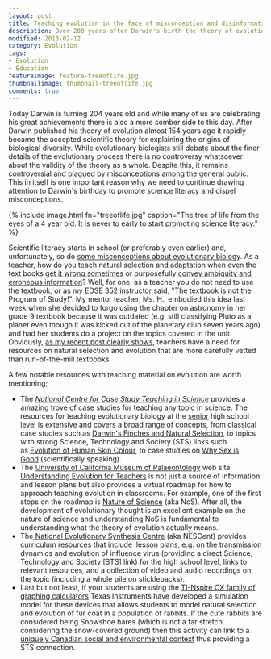 ```yaml
---
layout: post
title: Teaching evolution in the face of misconception and disinformation
description: Over 200 years after Darwin's birth the theory of evolution remains plagued by misconceptions among the general public as well as in school text books.
modified: 2013-02-12
category: Evolution
tags: 
- Evolution
- Education
featureimage: feature-treeoflife.jpg
thumbnailimage: thumbnail-treeoflife.jpg
comments: true  
---
```

Today Darwin is turning 204 years old and while many of us are celebrating his great achievements there is also a more somber side to this day. After Darwin published his theory of evolution almost 154 years ago it rapidly became the accepted scientific theory for explaining the origins of biological diversity. While evolutionary biologists still debate about the finer details of the evolutionary process there is no controversy whatsoever about the validity of the theory as a whole. Despite this, it remains controversial and plagued by misconceptions among the general public. This in itself is one important reason why we need to continue drawing attention to Darwin's birthday to promote science literacy and dispel misconceptions.

{% include image.html fn="treeoflife.jpg" caption="The tree of life from the eyes of a 4 year old. It is never to early to start promoting science literacy." %}

Scientific literacy starts in school (or preferably even earlier) and, unfortunately, so do <a href="http://therocketscientists.ca/2013/02/12/teaching-evolution-in-alberta-classrooms/">some misconceptions about evolutionary biology</a>. As a teacher, how do you teach natural selection and adaptation when even the text books <a href="http://therocketscientists.ca/2013/02/12/teaching-evolution-in-alberta-classrooms/">get it wrong sometimes</a> or purposefully <a href="http://ncse.com/rncse/19/5/oklahoma-textbook-committee-adopts-evolution-disclaimer">convey ambiguity and erroneous information</a>? Well, for one, as a teacher you do not need to use the textbook, or as my EDSE 352 instructor said, "The textbook is not the Program of Study!". My mentor teacher, Ms. H., embodied this idea last week when she decided to forgo using the chapter on astronomy in her grade 9 textbook because it was outdated (e.g. still classifying Pluto as a planet even though it was kicked out of the planetary club seven years ago) and had her students do a project on the topics covered in the unit. Obviously, <a href="http://therocketscientists.ca/2013/02/12/teaching-evolution-in-alberta-classrooms/">as my recent post clearly shows</a>, teachers have a need for resources on natural selection and evolution that are more carefully vetted than run-of-the-mill textbooks.

A few notable resources with teaching material on evolution are worth mentioning;
<ul>
	<li>The <a href="http://sciencecases.lib.buffalo.edu/cs/"><em>National Centre for Case Study Teaching in Science</em></a> provides a amazing trove of case studies for teaching any topic in science. The resources for teaching evolutionary biology at the <a href="http://sciencecases.lib.buffalo.edu/cs/collection/results.asp?search=&amp;subject_headings=Evolutionary+Biology&amp;educational_level=High+school&amp;type_methods=&amp;topical_areas=&amp;x=29&amp;y=7">senior</a> high school level is extensive and covers a broad range of concepts, from classical case studies such as <a href="http://sciencecases.lib.buffalo.edu/cs/collection/detail.asp?case_id=550&amp;id=550">Darwin's Finches and Natural Selection</a>, to topics with strong Science, Technology and Society (STS) links such as <a href="http://sciencecases.lib.buffalo.edu/cs/collection/detail.asp?case_id=584&amp;id=584">Evolution of Human Skin Colour</a>, to case studies on <a href="http://sciencecases.lib.buffalo.edu/cs/collection/detail.asp?case_id=269&amp;id=269">Why Sex is Good</a> (scientifically speaking).</li>
	<li>The <a href="http://www.ucmp.berkeley.edu">University of California Museum of Palaeontology</a> web site <a href="http://evolution.berkeley.edu/evosite/evohome.html">Understanding Evolution for Teachers</a> is not just a source of information and lesson plans but also provides a virtual roadmap for how to approach teaching evolution in classrooms. For example, one of the first stops on the roadmap is <a href="http://evolution.berkeley.edu/evosite/start.shtml">Nature of Science</a> (aka NoS). After all, the development of evolutionary thought is an excellent example on the nature of science and understanding NoS is fundamental to understanding what the theory of evolution actually means.</li>
	<li>The<a href="http://www.nescent.org"> National Evolutionary Synthesis Centre</a> (aka NESCent) provides <a href="http://www.nescent.org/eog/curriculum.php">curriculum resources</a> that include  lesson plans, e.g. on the transmission dynamics and evolution of influence virus (providing a direct Science, Technology and Society [STS] link) for the high school level, links to relevant resources, and a collection of video and audio recordings on the topic (including a whole pile on sticklebacks).</li>
	<li>Last but not least, if your students are using the <a href="http://education.ti.com/calculators/products/US/Nspire-Family/CX-Handhelds">TI-Nspire CX family of graphing calculators</a> Texas Instruments have developed a simulation model for these devices that allows students to model natural selection and evolution of fur coat in a population of rabbits. If the cute rabbits are considered being Snowshoe hares (which is not a far stretch considering the snow-covered ground) then this activity can link to a <a href="http://www.hww.ca/en/species/mammals/snowshoe-hare.html">uniquely Canadian social and environmental context</a> thus providing a STS connection.</li>
</ul>
